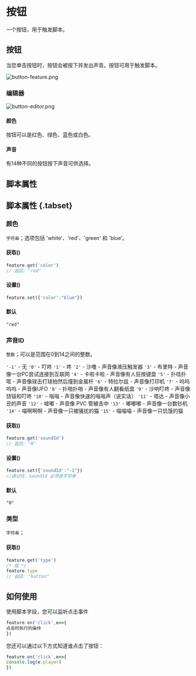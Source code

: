 # 按钮
一个按钮，用于触发脚本。

## 按钮
当您单击按钮时，按钮会被按下并发出声音。按钮可用于触发脚本。

![button-feature.png](/button-feature.png)

### 编辑器

![button-editor.png](/button-editor.png)

#### 颜色

按钮可以是红色、绿色、蓝色或白色。

#### 声音

有14种不同的按钮按下声音可供选择。

## 脚本属性
## 脚本属性 {.tabset}
### 颜色
`字符串`；选项包括 'white'、'red'、'green' 和 'blue'。

#### 获取()

```js
feature.get('color')
// 返回: "red"
```

#### 设置()

```js
feature.set({'color':"blue"})
```

#### 默认

`"red"`

### 声音ID
`整数`；可以是范围在0到14之间的整数。

`'-1'` - 无
`'0'` - 叮咚
`'1'` - 咚
`'2'` - 沙噜 - 声音像液压触发器
`'3'` - 布里特 - 声音像一台PC尝试连接到互联网
`'4'` - 卡啦卡啦 - 声音像有人狂按键盘
`'5'` - 扑哇扑哐 - 声音像球击打球拍然后撞到金属杆
`'6'` - 特拉尔兹 - 声音像打印机
`'7'` - 呜呜呜呜 - 声音像UFO
`'8'` - 扑啪扑啪 - 声音像有人翻看纸盘
`'9'` - 沙响叮咚 - 声音像铙钹和叮咚
`'10'` - 嗡嗡 - 声音像快速的嗡嗡声（说实话）
`'11'` - 塔达 - 声音像小丑的声音
`'12'` - 嘘嘟 - 声音像 PVC 管被击中
`'13'` - 嘟嘟嘟 - 声音像一台数钞机
`'14'` - 喵啊啊啊 - 声音像一只被骚扰的猫
`'15'` - 喵喵喵 - 声音像一只饥饿的猫

#### 获取()

```js
feature.get('soundId')
// 返回: "0"
```

#### 设置()

```js
feature.set({'soundId':"-1"})
//请记住，soundId 必须是字符串
```

#### 默认

`"0"`

### 类型
`字符串`；

#### 获取()

```js
feature.get('type')
/* 或 */
feature.type
// 返回: "button"
```

## 如何使用
使用脚本字段，您可以监听点击事件

```js
feature.on('click',e=>{
点击时执行的操作
})
```

您还可以通过以下方式知道谁点击了按钮：

```js
feature.on('click',e=>{
console.log(e.player)
})
```